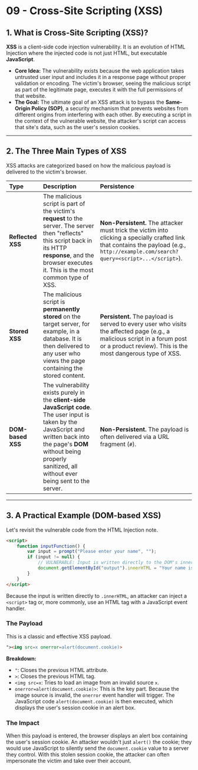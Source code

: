 # 09 -  Cross-Site Scripting (XSS)

## 1. What is Cross-Site Scripting (XSS)?

**XSS** is a client-side code injection vulnerability. It is an evolution of HTML Injection where the injected code is not just HTML, but executable **JavaScript**.

*   **Core Idea:** The vulnerability exists because the web application takes untrusted user input and includes it in a response page without proper validation or encoding. The victim's browser, seeing the malicious script as part of the legitimate page, executes it with the full permissions of that website.
*   **The Goal:** The ultimate goal of an XSS attack is to bypass the **Same-Origin Policy (SOP)**, a security mechanism that prevents websites from different origins from interfering with each other. By executing a script in the context of the vulnerable website, the attacker's script can access that site's data, such as the user's session cookies.

---

## 2. The Three Main Types of XSS

XSS attacks are categorized based on how the malicious payload is delivered to the victim's browser.

| Type | Description | Persistence |
| :--- | :--- | :--- |
| **Reflected XSS** | The malicious script is part of the victim's **request** to the server. The server then "reflects" this script back in its HTTP **response**, and the browser executes it. This is the most common type of XSS. | **Non-Persistent.** The attacker must trick the victim into clicking a specially crafted link that contains the payload (e.g., `http://example.com/search?query=<script>...</script>`). |
| **Stored XSS** | The malicious script is **permanently stored** on the target server, for example, in a database. It is then delivered to any user who views the page containing the stored content. | **Persistent.** The payload is served to every user who visits the affected page (e.g., a malicious script in a forum post or a product review). This is the most dangerous type of XSS. |
| **DOM-based XSS** | The vulnerability exists purely in the **client-side JavaScript code**. The user input is taken by the JavaScript and written back into the page's **DOM** without being properly sanitized, all without ever being sent to the server. | **Non-Persistent.** The payload is often delivered via a URL fragment (`#`). |

---

## 3. A Practical Example (DOM-based XSS)

Let's revisit the vulnerable code from the HTML Injection note.
```html
<script>
    function inputFunction() {
        var input = prompt("Please enter your name", "");
        if (input != null) {
            // VULNERABLE: Input is written directly to the DOM's innerHTML.
            document.getElementById("output").innerHTML = "Your name is " + input;
        }
    }
</script>
```
Because the input is written directly to `.innerHTML`, an attacker can inject a `<script>` tag or, more commonly, use an HTML tag with a JavaScript event handler.

### The Payload
This is a classic and effective XSS payload.
```html
"><img src=x onerror=alert(document.cookie)>
```
**Breakdown:**
*   `"`: Closes the previous HTML attribute.
*   `>`: Closes the previous HTML tag.
*   `<img src=x`: Tries to load an image from an invalid source `x`.
*   `onerror=alert(document.cookie)>`: This is the key part. Because the image source is invalid, the `onerror` event handler will trigger. The JavaScript code `alert(document.cookie)` is then executed, which displays the user's session cookie in an alert box.

### The Impact
When this payload is entered, the browser displays an alert box containing the user's session cookie. An attacker wouldn't just `alert()` the cookie; they would use JavaScript to silently send the `document.cookie` value to a server they control. With this stolen session cookie, the attacker can often impersonate the victim and take over their account.
